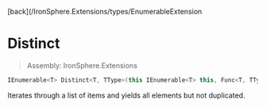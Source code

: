 ﻿

[back](/IronSphere.Extensions/types/EnumerableExtension

# Distinct

> Assembly: IronSphere.Extensions

```csharp
IEnumerable<T> Distinct<T, TType>(this IEnumerable<T> this, Func<T, TType> expression);
```

Iterates through a list of items and yields all elements but not duplicated.

 